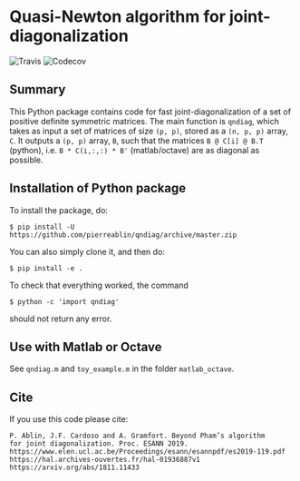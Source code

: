 # Quasi-Newton algorithm for joint-diagonalization


![Travis](https://api.travis-ci.org/pierreablin/qndiag.svg?branch=master)
![Codecov](https://codecov.io/gh/pierreablin/qndiag/branch/master/graph/badge.svg)

## Summary

This Python package contains code for fast joint-diagonalization of a set of
positive definite symmetric matrices. The main function is `qndiag`,
which takes as input a set of matrices of size `(p, p)`, stored as a `(n, p, p)`
array, `C`. It outputs a `(p, p)` array, `B`, such that the matrices
`B @ C[i] @ B.T` (python), i.e. `B * C(i,:,:) * B'` (matlab/octave)
are as diagonal as possible.

## Installation of Python package

To install the package, do:

  `$ pip install -U https://github.com/pierreablin/qndiag/archive/master.zip`

You can also simply clone it, and then do:

  `$ pip install -e .`

To check that everything worked, the command

  `$ python -c 'import qndiag'`

should not return any error.


## Use with Matlab or Octave

See `qndiag.m` and `toy_example.m` in the folder `matlab_octave`.

## Cite

If you use this code please cite:

    P. Ablin, J.F. Cardoso and A. Gramfort. Beyond Pham’s algorithm
    for joint diagonalization. Proc. ESANN 2019.
    https://www.elen.ucl.ac.be/Proceedings/esann/esannpdf/es2019-119.pdf
    https://hal.archives-ouvertes.fr/hal-01936887v1
    https://arxiv.org/abs/1811.11433
